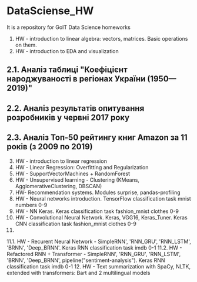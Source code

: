 ﻿# DataSciense_HW
It is a repository for GoIT Data Science homeworks

1. HW - introduction to linear algebra: vectors, matrices. Basic operations on them.
2. HW - introduction to EDA and visualization
  ## 2.1. Аналіз таблиці "Коефіцієнт народжуваності в регіонах України (1950—2019)"
  ## 2.2. Аналіз результатів опитування розробників у червні 2017 року
  ## 2.3. Аналіз Топ-50 рейтингу книг Amazon за 11 років (з 2009 по 2019)
3. HW - introduction to linear regression
4. HW - Linear Regression: Overfitting and Regularization
5. HW - SupportVectorMachines + RandomForest
6. HW - Unsupervised learning - Clustering (KMeans, AgglomerativeClustering, DBSCAN)
7. HW- Recommendation systems. Modules surprise, pandas-profiling
8. HW - Neural networks introduction. TensorFlow classification task mnist numbers 0-9
9. HW - NN Keras. Keras classification task fashion_mnist clothes 0-9
10. HW - Convolutional Neural Network. Keras, VGG16, Keras_Tuner. Keras CNN classification task fashion_mnist clothes 0-9
11. 
11.1. HW - Recurent Neural Network -  SimpleRNN', 'RNN_GRU', 'RNN_LSTM', 'BRNN', 'Deep_BRNN'.  Keras RNN classification task imdb  0-1
11.2. HW - Refactored RNN + Transformer -  SimpleRNN', 'RNN_GRU', 'RNN_LSTM', 'BRNN', 'Deep_BRNN', pipeline("sentiment-analysis").  Keras RNN classification task imdb  0-1
 12. HW - Text summarization with SpaCy, NLTK, extended with transformers: Bart and 2 multilingual models
